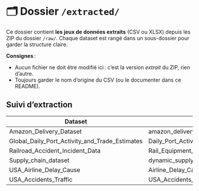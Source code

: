 # 🗂️ Dossier `/extracted/`

Ce dossier contient **les jeux de données extraits** (CSV ou XLSX) depuis les ZIP du dossier `/raw/`. Chaque dataset est rangé dans un sous-dossier pour garder la structure claire.

**Consignes** :
- Aucun fichier ne doit être modifié ici : c’est la version *extrait* du ZIP, rien d’autre.
- Toujours garder le nom d’origine du CSV (ou le documenter dans ce README).

## Suivi d’extraction
| Dataset                                | Fichier extrait                                      | Dossier                                    |
|----------------------------------------|------------------------------------------------------|--------------------------------------------|
| Amazon_Delivery_Dataset                        | amazon_delivery.csv                                  | Amazon_Delivery_Dataset/                   |
| Global_Daily_Port_Activity_and_Trade_Estimates             | Daily_Port_Activity_Data_and_Trade_Estimates.csv     | Global_Daily_Port_Activity_and_Trade_Estimates/ |
| Railroad_Accident_Incident_Data           | Rail_Equipment_Accident_Incident_Data.csv            | Railroad_Accident_Incident_Data/           |
| Supply_chain_dataset            | dynamic_supply_chain_logistics_dataset_with_country.csv | Supply_chain_dataset/                   |
| USA_Airline_Delay_Cause         | Airline_Delay_Cause.csv                              | USA_Airline_Delay_Cause/                   |
| USA_Accidents_Traffic           |  USA_Accidents_Traffic.csv                              | USA_Accidents_Traffic/                   |